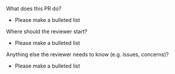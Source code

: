 What does this PR do?
* Please make a bulleted list

Where should the reviewer start?
* Please make a bulleted list

Anything else the reviewer needs to know (e.g. issues, concerns)?
* Please make a bulleted list

